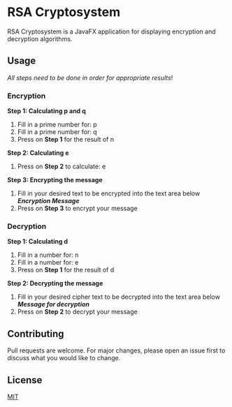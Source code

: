 # RSA Cryptosystem

RSA Cryptosystem is a JavaFX application for displaying encryption and decryption algorithms.


## Usage
*All steps need to be done in order for appropriate results*!
### Encryption
**Step 1: Calculating p and q**

1. Fill in a prime number for: p
2. Fill in a prime number for: q
3. Press on **Step 1** for the result of n

**Step 2: Calculating e**

1. Press on **Step 2** to calculate: e

**Step 3: Encrypting the message**

1. Fill in your desired text to be encrypted into the text area below ***Encryption Message***
2. Press on **Step 3** to encrypt your message

### Decryption
**Step 1: Calculating d**
1. Fill in a number for: n
2. Fill in a number for: e
3. Press on **Step 1** for the result of d

**Step 2: Decrypting the message**

1. Fill in your desired cipher text to be decrypted into the text area below ***Message for decryption***
2. Press on **Step 2** to decrypt your message

## Contributing
Pull requests are welcome. For major changes, please open an issue first to discuss what you would like to change.

## License
[MIT](https://choosealicense.com/licenses/mit/)
